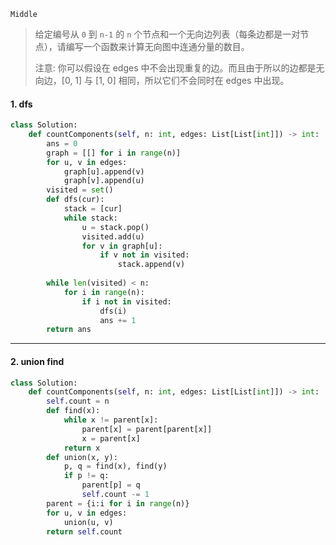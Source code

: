 `Middle`

> 给定编号从 `0` 到 `n-1` 的 `n` 个节点和一个无向边列表（每条边都是一对节点），请编写一个函数来计算无向图中连通分量的数目。
>
> 注意:
> 你可以假设在 edges 中不会出现重复的边。而且由于所以的边都是无向边，[0, 1] 与 [1, 0]  相同，所以它们不会同时在 edges 中出现。

#### 1. dfs

```python
class Solution:
    def countComponents(self, n: int, edges: List[List[int]]) -> int:
        ans = 0
        graph = [[] for i in range(n)]
        for u, v in edges:
            graph[u].append(v)
            graph[v].append(u)
        visited = set()
        def dfs(cur):
            stack = [cur]
            while stack:
                u = stack.pop()
                visited.add(u)
                for v in graph[u]:
                    if v not in visited:
                        stack.append(v)
            
        while len(visited) < n:
            for i in range(n):
                if i not in visited:
                    dfs(i)
                    ans += 1
        return ans
```



---

#### 2. union find

```python
class Solution:
    def countComponents(self, n: int, edges: List[List[int]]) -> int:
        self.count = n
        def find(x):
            while x != parent[x]:
                parent[x] = parent[parent[x]]
                x = parent[x]
            return x
        def union(x, y):
            p, q = find(x), find(y)
            if p != q:
                parent[p] = q
                self.count -= 1
        parent = {i:i for i in range(n)}
        for u, v in edges:
            union(u, v)
        return self.count 
```

